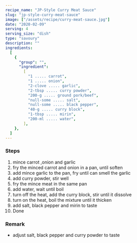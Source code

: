 ```yaml
---
recipe_name: "JP-Style Curry Meat Sauce"
slug: "jp-style-curry-meat-sauce"
image: ["/assets/recipe/curry-meat-sauce.jpg"]
date: "2020-02-09"
serving: 4
serving_size: "dish"
type: "savoury"
description: ""
ingredients:
  [
    {
      "group": "",
      "ingredient":
        [
          "1 ..... carrot",
          "1 ..... onion",
          "2-clove ..... garlic",
          "2-tbsp ..... curry powder",
          "200-g ..... ground pork/beef",
          "null-some ..... salt",
          "null-some ..... black pepper",
          "40-g ..... curry block",
          "1-tbsp ..... mirin",
          "200-ml ..... water",
        ],
    },
  ]
---
```


### Steps

1. mince carrot ,onion and garlic
2. fry the minced carrot and onion in a pan, until soften
3. add mince garlic to the pan, fry until can smell the garlic
4. add curry powder, stir well
5. fry the mince meat in the same pan
6. add water, wait until boil
7. turn off the heat, add the curry block, stir until it dissolve
8. turn on the heat, boil the mixture until it thicken
9. add salt, black pepper and mirin to taste
10. Done

### Remark

- adjust salt, black pepper and curry powder to taste
